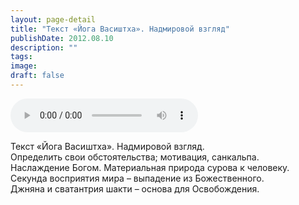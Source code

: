 ```yaml
---
layout: page-detail
title: "Текст «Йога Васиштха». Надмировой взгляд"
publishDate: 2012.08.10
description: ""
tags:
image:
draft: false
---
```


<audio title="2012.08.10 - Текст «Йога Васиштха». Надмировой взгляд.mp3" src="https://filer-api.advayta.org/v1.0/public/files/74349" controls=""></audio>

 Текст «Йога Васиштха». Надмировой взгляд.   
 Определить свои обстоятельства; мотивация, санкальпа.  
 Наслаждение Богом. Материальная природа сурова к человеку.  
 Секунда восприятия мира – выпадение из Божественного.  
 Джняна и сватантрия шакти – основа для Освобождения.  

  
